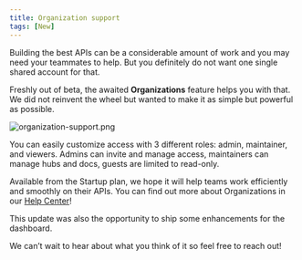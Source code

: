 ```yaml
---
title: Organization support
tags: [New]
---
```


Building the best APIs can be a considerable amount of work and you may need your teammates to help. But you definitely do not want one single shared account for that.

Freshly out of beta, the awaited **Organizations** feature helps you with that. We did not reinvent the wheel but wanted to make it as simple but powerful as possible.

![organization-support.png](/images/updates/organization-support.png)

You can easily customize access with 3 different roles: admin, maintainer, and viewers.
Admins can invite and manage access, maintainers can manage hubs and docs, guests are limited to read-only.

Available from the Startup plan, we hope it will help teams work efficiently and smoothly on their APIs. You can find out more about Organizations in our [Help Center](https://docs.bump.sh/help/organizations/)!

This update was also the opportunity to ship some enhancements for the dashboard.

We can’t wait to hear about what you think of it so feel free to reach out!
